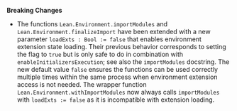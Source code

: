 **Breaking Changes**

* The functions `Lean.Environment.importModules` and `Lean.Environment.finalizeImport` have been extended with a new parameter `loadExts : Bool := false` that enables environment extension state loading.
  Their previous behavior corresponds to setting the flag to `true` but is only safe to do in combination with `enableInitializersExecution`; see also the `importModules` docstring.
  The new default value `false` ensures the functions can be used correctly multiple times within the same process when environment extension access is not needed.
  The wrapper function `Lean.Environment.withImportModules` now always calls `importModules` with `loadExts := false` as it is incompatible with extension loading.
